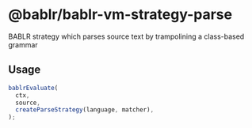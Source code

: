 # @bablr/bablr-vm-strategy-parse

BABLR strategy which parses source text by trampolining a class-based grammar

## Usage

```js
bablrEvaluate(
  ctx,
  source,
  createParseStrategy(language, matcher),
);
```
